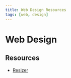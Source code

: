 ```yaml
---
title: Web Design Resources
tags: [web, design]
---
```


# Web Design

## Resources

* [Resizer](http://design.google.com/resizer/)
